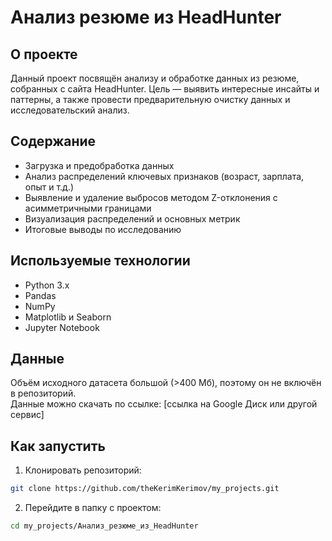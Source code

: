 # Анализ резюме из HeadHunter

## О проекте

Данный проект посвящён анализу и обработке данных из резюме, собранных с сайта HeadHunter. Цель — выявить интересные инсайты и паттерны, а также провести предварительную очистку данных и исследовательский анализ.

## Содержание

- Загрузка и предобработка данных
- Анализ распределений ключевых признаков (возраст, зарплата, опыт и т.д.)
- Выявление и удаление выбросов методом Z-отклонения с асимметричными границами
- Визуализация распределений и основных метрик
- Итоговые выводы по исследованию

## Используемые технологии

- Python 3.x
- Pandas
- NumPy
- Matplotlib и Seaborn
- Jupyter Notebook

## Данные

Объём исходного датасета большой (>400 Мб), поэтому он не включён в репозиторий.  
Данные можно скачать по ссылке: [ссылка на Google Диск или другой сервис]

## Как запустить

1. Клонировать репозиторий:
```bash
git clone https://github.com/theKerimKerimov/my_projects.git
```

2. Перейдите в папку с проектом:
```bash
cd my_projects/Анализ_резюме_из_HeadHunter
```
